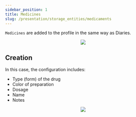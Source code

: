 ```yaml
---
sidebar_position: 1
title: Medicines
slug: /presentation/storage_entities/medicaments
---
```


`Medicines` are added to the profile in the same way as Diaries.

<div align="center"><img type="imgscreen" src="/wellness_doc/img/presentation/med/medLayout.png"/></div>

## Creation

In this case, the configuration includes:

- Type (form) of the drug
- Color of preparation
- Dosage
- Name
- Notes

<div align="center"><img type="imgscreen" src="/wellness_doc/img/presentation/med/medConstructor.png"/></div>